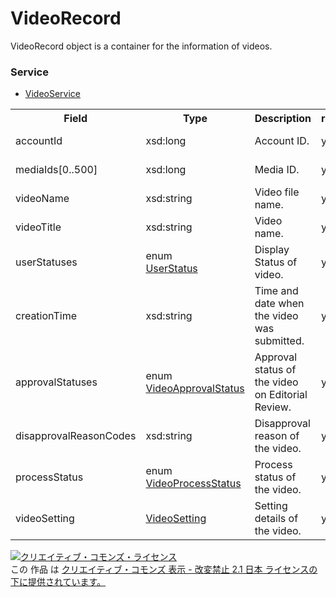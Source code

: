 # VideoRecord
VideoRecord object is a container for the information of videos.

### Service
+ [VideoService](../services/VideoService.md)

<table>
 <tr>
  <th>Field</th>
  <th>Type</th>
  <th>Description</th>
  <th>response</th>
  <th>get</th>
  <th>add</th>
  <th>set</th>
  <th>remove</th>
 <tr>
  <td>accountId</td>
  <td>xsd:long</td>
  <td>Account ID.</td>
  <td>yes</td>
  <td>-</td>
  <td>-</td>
  <td>Requirement<br>NotUpdatable</td>
  <td>Requirement<br>NotUpdatable</td>
 </tr>
 <tr>
  <td>mediaIds[0..500]</td>
  <td>xsd:long</td>
  <td>Media ID.</td>
  <td>yes</td>
  <td>-</td>
  <td>-</td>
  <td>Requirement<br>NotUpdatable</td>
  <td>Requirement<br>NotUpdatable</td>
 </tr>
 <tr>
  <td>videoName</td>
  <td>xsd:string</td>
  <td>Video file name.</td>
  <td>yes</td>
  <td>-</td>
  <td>-</td>
  <td>-</td>
  <td>-</td>
 </tr>
 <tr>
  <td>videoTitle</td>
  <td>xsd:string</td>
  <td>Video name.</td>
  <td>yes</td>
  <td>-</td>
  <td>-</td>
  <td>Optional<br>Updatable</td>
  <td>-</td>
 </tr>
 <tr>
  <td>userStatuses</td>
  <td>enum<br>
  <a href="./UserStatus.md">UserStatus</a></td>
  <td>Display Status of video.</td>
  <td>yes</td>
  <td>-</td>
  <td>-</td>
  <td>Optional<br>Updatable</td>
  <td>-</td>
 </tr>
 <tr>
  <td>creationTime</td>
  <td>xsd:string</td>
  <td>Time and date when the video was submitted.</td>
  <td>yes</td>
  <td>-</td>
  <td>-</td>
  <td>-</td>
  <td>-</td>
 </tr>
 <tr>
  <td>approvalStatuses</td>
  <td>enum<br><a href="./VideoApprovalStatus.md">VideoApprovalStatus</a></td>
  <td>Approval status of the video on Editorial Review.</td>
  <td>yes</td>
  <td>-</td>
  <td>-</td>
  <td>-</td>
  <td>-</td>
 </tr>
 <tr>
  <td>disapprovalReasonCodes</td>
  <td>xsd:string</td>
  <td>Disapproval reason of the video.</td>
  <td>yes</td>
  <td>-</td>
  <td>-</td>
  <td>-</td>
  <td>-</td>
 </tr>
 <tr>
  <td>processStatus</td>
  <td>enum<br><a href="./VideoProcessStatus.md">VideoProcessStatus</a></td>
  <td>Process status of the video.</td>
  <td>yes</td>
  <td>-</td>
  <td>-</td>
  <td>-</td>
  <td>-</td>
 </tr>
 <tr>
  <td>videoSetting</td>
  <td><a href="./VideoSetting.md">VideoSetting</a></td>
  <td>Setting details of the video.</td>
  <td>yes</td>
  <td>-</td>
  <td>-</td>
  <td>-</td>
  <td>-</td>
 </tr>
</table>
 
<a rel="license" href="http://creativecommons.org/licenses/by-nd/2.1/jp/"><img alt="クリエイティブ・コモンズ・ライセンス" style="border-width:0" src="https://i.creativecommons.org/l/by-nd/2.1/jp/88x31.png" /></a><br />この 作品 は <a rel="license" href="http://creativecommons.org/licenses/by-nd/2.1/jp/">クリエイティブ・コモンズ 表示 - 改変禁止 2.1 日本 ライセンスの下に提供されています。</a>

